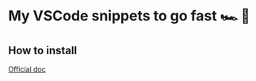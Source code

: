 # My VSCode snippets to go fast 🏎 🐆

## How to install
[Official doc](https://code.visualstudio.com/docs/editor/userdefinedsnippets#_create-your-own-snippets)